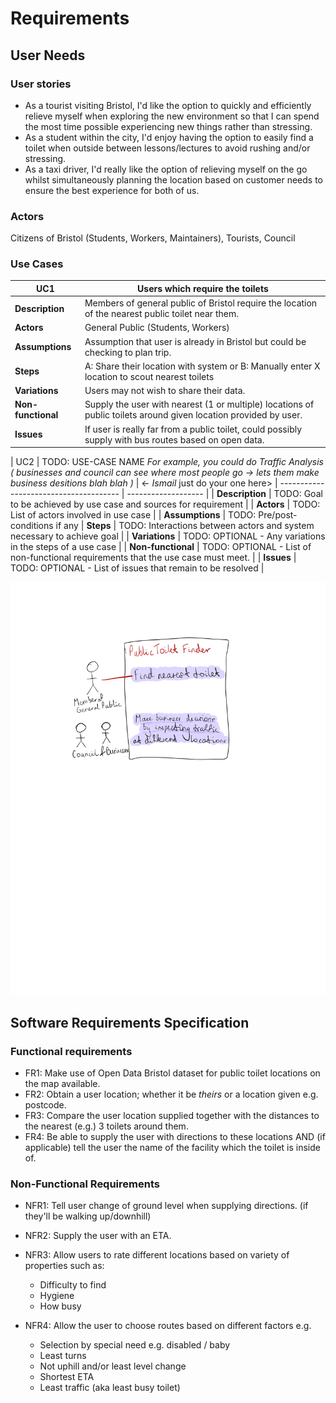 # Requirements

## User Needs

### User stories
- As a tourist visiting Bristol, I'd like the option to quickly and efficiently relieve myself when exploring the new environment so that I can spend the most time possible experiencing new things rather than stressing.
- As a student within the city, I'd enjoy having the option to easily find a toilet when outside between lessons/lectures to avoid rushing and/or stressing.
- As a taxi driver, I'd really like the option of relieving myself on the go whilst simultaneously planning the location based on customer needs to ensure the best experience for both of us.


### Actors
Citizens of Bristol (Students, Workers, Maintainers), Tourists, Council

### Use Cases

| UC1 | Users which require the toilets | 
| -------------------------------------- | ------------------- |
| **Description** | Members of general public of Bristol require the location of the nearest public toilet near them. |
| **Actors** | General Public (Students, Workers) |
| **Assumptions** | Assumption that user is already in Bristol but could be checking to plan trip.</td></tr>
| **Steps** | A: Share their location with system or B: Manually enter X location to scout nearest toilets |
| **Variations** | Users may not wish to share their data. |
| **Non-functional** | Supply the user with nearest (1 or multiple) locations of public toilets around given location provided by user. |
| **Issues** | If user is really far from a public toilet, could possibly supply with bus routes based on open data. |

| UC2 | TODO: USE-CASE NAME *For example, you could do Traffic Analysis ( businesses and council can see where most people go -> lets them make business desitions blah blah )* | <- *Ismail* just do your one here>
| -------------------------------------- | ------------------- |
| **Description** | TODO: Goal to be achieved by use case and sources for requirement |
| **Actors** | TODO: List of actors involved in use case |
| **Assumptions** | TODO: Pre/post-conditions if any</td></tr>
| **Steps** | TODO: Interactions between actors and system necessary to achieve goal |
| **Variations** | TODO: OPTIONAL - Any variations in the steps of a use case |
| **Non-functional** | TODO: OPTIONAL - List of non-functional requirements that the use case must meet. |
| **Issues** | TODO: OPTIONAL - List of issues that remain to be resolved |
  

![Insert your Use-Case Diagram Here](images/use-case.png)

## Software Requirements Specification
### Functional requirements
 - FR1: Make use of Open Data Bristol dataset for public toilet locations on the map available.
 - FR2: Obtain a user location; whether it be *theirs* or a location given e.g. postcode.
 - FR3: Compare the user location supplied together with the distances to the nearest (e.g.) 3 toilets around them.
 - FR4: Be able to supply the user with directions to these locations AND (if applicable) tell the user the name of the facility which the toilet is inside of.




### Non-Functional Requirements
 - NFR1: Tell user change of ground level when supplying directions. (if they'll be walking up/downhill)
 - NFR2: Supply the user with an ETA.
 - NFR3: Allow users to rate different locations based on variety of properties such as:
   - Difficulty to find
   - Hygiene 
   - How busy

 - NFR4: Allow the user to choose routes based on different factors e.g.
   - Selection by special need e.g. disabled / baby 
   - Least turns
   - Not uphill and/or least level change
   - Shortest ETA
   - Least traffic (aka least busy toilet)


